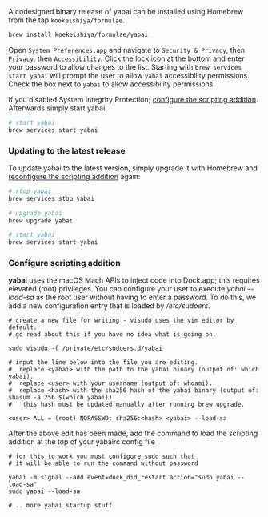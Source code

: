 A codesigned binary release of yabai can be installed using Homebrew from the tap `koekeishiya/formulae`.

```sh
brew install koekeishiya/formulae/yabai
```

Open `System Preferences.app` and navigate to `Security & Privacy`, then `Privacy`, then `Accessibility`. Click the lock icon at the bottom and enter your password to allow changes to the list. Starting with `brew services start yabai` will prompt the user to allow `yabai` accessibility permissions. Check the box next to `yabai` to allow accessibility permissions.

If you disabled System Integrity Protection; [configure the scripting addition](https://github.com/koekeishiya/yabai/wiki/Installing-yabai-(latest-release)#configure-scripting-addition). Afterwards simply start yabai. 

```sh
# start yabai
brew services start yabai
```

### Updating to the latest release

To update yabai to the latest version, simply upgrade it with Homebrew and [reconfigure the scripting addition](https://github.com/koekeishiya/yabai/wiki/Installing-yabai-(latest-release)#configure-scripting-addition) again:

```sh
# stop yabai
brew services stop yabai

# upgrade yabai
brew upgrade yabai

# start yabai
brew services start yabai
```

### Configure scripting addition

**yabai** uses the macOS Mach APIs to inject code into Dock.app; this requires elevated (root) privileges.
You can configure your user to execute *yabai --load-sa* as the root user without having to enter a password. 
To do this, we add a new configuration entry that is loaded by */etc/sudoers*.

```
# create a new file for writing - visudo uses the vim editor by default.
# go read about this if you have no idea what is going on.

sudo visudo -f /private/etc/sudoers.d/yabai

# input the line below into the file you are editing.
#  replace <yabai> with the path to the yabai binary (output of: which yabai).
#  replace <user> with your username (output of: whoami). 
#  replace <hash> with the sha256 hash of the yabai binary (output of: shasum -a 256 $(which yabai)).
#   this hash must be updated manually after running brew upgrade.

<user> ALL = (root) NOPASSWD: sha256:<hash> <yabai> --load-sa
```

After the above edit has been made, add the command to load the scripting addition at the top of your yabairc config file

```
# for this to work you must configure sudo such that
# it will be able to run the command without password

yabai -m signal --add event=dock_did_restart action="sudo yabai --load-sa"
sudo yabai --load-sa

# .. more yabai startup stuff
```